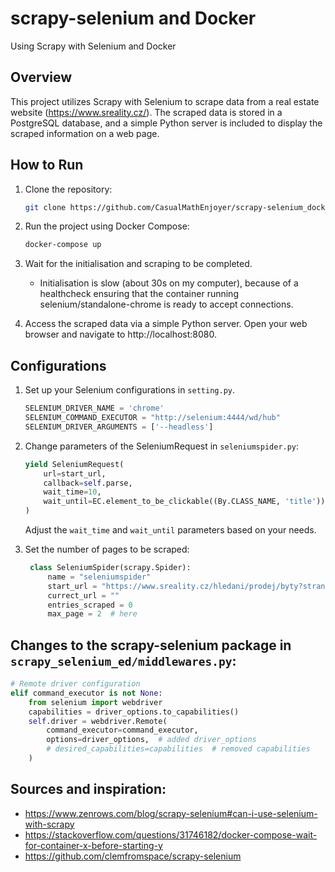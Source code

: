 # scrapy-selenium and Docker
Using Scrapy with Selenium and Docker

## Overview

This project utilizes Scrapy with Selenium to scrape data from a real estate website (https://www.sreality.cz/). The scraped data is stored in a PostgreSQL database, and a simple Python server is included to display the scraped information on a web page. 

## How to Run

1. Clone the repository:

    ```bash
    git clone https://github.com/CasualMathEnjoyer/scrapy-selenium_docker.git
    ```
2. Run the project using Docker Compose:

    ```bash
    docker-compose up
    ```
3. Wait for the initialisation and scraping to be completed.
   - Initialisation is slow (about 30s on my computer), because of a healthcheck ensuring that the container running selenium/standalone-chrome is ready to accept connections.
5. Access the scraped data via a simple Python server. Open your web browser and navigate to http://localhost:8080.

## Configurations
1. Set up your Selenium configurations in `setting.py`.

    ```python
    SELENIUM_DRIVER_NAME = 'chrome'
    SELENIUM_COMMAND_EXECUTOR = "http://selenium:4444/wd/hub"
    SELENIUM_DRIVER_ARGUMENTS = ['--headless']
    ```

2. Change parameters of the SeleniumRequest in `seleniumspider.py`:

    ```python
    yield SeleniumRequest(
        url=start_url,
        callback=self.parse,
        wait_time=10,
        wait_until=EC.element_to_be_clickable((By.CLASS_NAME, 'title')),
    )
    ```

    Adjust the `wait_time` and `wait_until` parameters based on your needs.
3. Set the number of pages to be scraped:
   ```python
    class SeleniumSpider(scrapy.Spider):
        name = "seleniumspider"
        start_url = "https://www.sreality.cz/hledani/prodej/byty?strana="
        currect_url = ""
        entries_scraped = 0
        max_page = 2  # here
    ```

## Changes to the scrapy-selenium package in `scrapy_selenium_ed/middlewares.py`:

```python
# Remote driver configuration
elif command_executor is not None:
    from selenium import webdriver
    capabilities = driver_options.to_capabilities()
    self.driver = webdriver.Remote(
        command_executor=command_executor,
        options=driver_options,  # added driver_options
        # desired_capabilities=capabilities  # removed capabilities
    )
```

## Sources and inspiration:

- https://www.zenrows.com/blog/scrapy-selenium#can-i-use-selenium-with-scrapy
- https://stackoverflow.com/questions/31746182/docker-compose-wait-for-container-x-before-starting-y
- https://github.com/clemfromspace/scrapy-selenium
